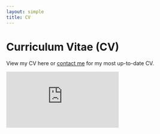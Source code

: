 ```yaml
---
layout: simple
title: CV
---
```


<style>
.hero-body .column {
	margin-bottom: 180px;
}

.hero-body .tagline {
	font-size: 18px;
	margin-top: 5px;
}
</style>

# Curriculum Vitae (CV)

View my CV here or [contact me](https://rbalexander.me/contact) for my most up-to-date CV.

<iframe src="http://docs.google.com/gview?url=https://rbalexander.me/cv.pdf&embedded=true" frameborder="0"></iframe>